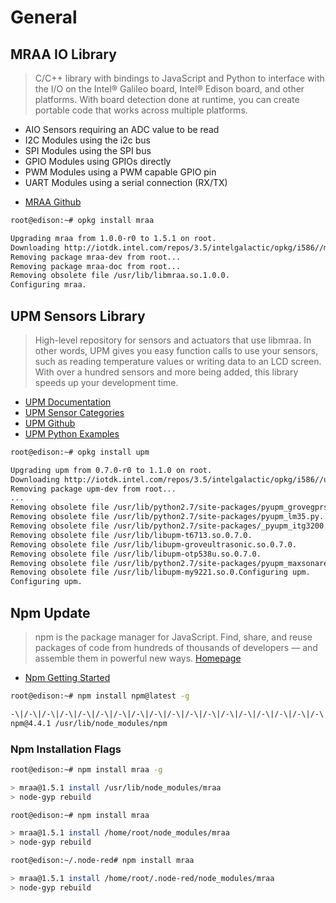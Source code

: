 # General

## MRAA IO Library

> C/C++ library with bindings to JavaScript and Python to interface with the I/O on the Intel® Galileo board, Intel® Edison board, and other platforms. With board detection done at runtime, you can create portable code that works across multiple platforms.

* AIO Sensors requiring an ADC value to be read
* I2C Modules using the i2c bus
* SPI Modules using the SPI bus
* GPIO Modules using GPIOs directly
* PWM Modules using a PWM capable GPIO pin
* UART Modules using a serial connection (RX/TX)

- [MRAA Github](https://github.com/intel-iot-devkit/mraa)

```sh
root@edison:~# opkg install mraa
```

```sh
Upgrading mraa from 1.0.0-r0 to 1.5.1 on root.
Downloading http://iotdk.intel.com/repos/3.5/intelgalactic/opkg/i586//mraa_1.5.1_i586.ipk.
Removing package mraa-dev from root...
Removing package mraa-doc from root...
Removing obsolete file /usr/lib/libmraa.so.1.0.0.
Configuring mraa.
```

## UPM Sensors Library

> High-level repository for sensors and actuators that use libmraa. In other words, UPM gives you easy function calls to use your sensors, such as reading temperature values or writing data to an LCD screen. With over a hundred sensors and more being added, this library speeds up your development time. 

- [UPM Documentation](http://iotdk.intel.com/docs/master/upm/index.html)
- [UPM Sensor Categories](http://iotdk.intel.com/docs/master/upm/modules.html)
- [UPM Github](https://github.com/intel-iot-devkit/upm)
- [UPM Python Examples](https://github.com/intel-iot-devkit/upm/tree/master/examples/python)

```sh
root@edison:~# opkg install upm
```

```sh
Upgrading upm from 0.7.0-r0 to 1.1.0 on root.
Downloading http://iotdk.intel.com/repos/3.5/intelgalactic/opkg/i586//upm_1.1.0_i586.ipk.
Removing package upm-dev from root...
...
Removing obsolete file /usr/lib/python2.7/site-packages/pyupm_grovegprs.py.
Removing obsolete file /usr/lib/python2.7/site-packages/pyupm_lm35.py.
Removing obsolete file /usr/lib/python2.7/site-packages/_pyupm_itg3200.so.
Removing obsolete file /usr/lib/libupm-t6713.so.0.7.0.
Removing obsolete file /usr/lib/libupm-groveultrasonic.so.0.7.0.
Removing obsolete file /usr/lib/libupm-otp538u.so.0.7.0.
Removing obsolete file /usr/lib/python2.7/site-packages/pyupm_maxsonarez.py.
Removing obsolete file /usr/lib/libupm-my9221.so.0.Configuring upm.
Configuring upm.
```

## Npm Update

> npm is the package manager for JavaScript. Find, share, and reuse packages of code from hundreds of thousands of developers — and assemble them in powerful new ways. [Homepage](https://www.npmjs.com/)

- [Npm Getting Started](https://docs.npmjs.com/getting-started/)

```sh
root@edison:~# npm install npm@latest -g
```

```sh
-\|/-\|/-\|/-\|/-\|/-\|/-\|/-\|/-\|/-\|/-\|/-\|/-\|/-\|/-\|/-\|/-\|/-\|/-\|/-\|/-\|/-\|/usr/bin/npm -> /usr/lib/node_modules/npm/bin/npm-clis
npm@4.4.1 /usr/lib/node_modules/npm
```

### Npm Installation Flags

```sh
root@edison:~# npm install mraa -g

> mraa@1.5.1 install /usr/lib/node_modules/mraa
> node-gyp rebuild
```

```sh
root@edison:~# npm install mraa

> mraa@1.5.1 install /home/root/node_modules/mraa
> node-gyp rebuild
```

```sh
root@edison:~/.node-red# npm install mraa

> mraa@1.5.1 install /home/root/.node-red/node_modules/mraa
> node-gyp rebuild
```
